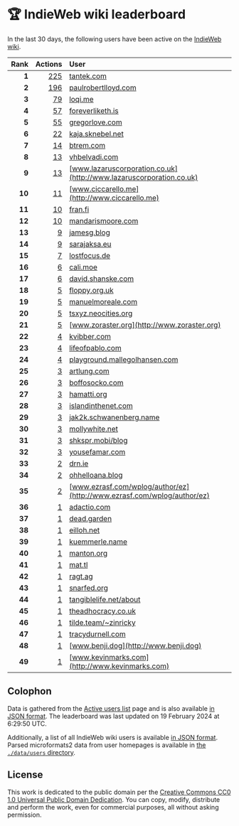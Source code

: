 # 🏆 IndieWeb wiki leaderboard

In the last 30 days, the following users have been active on the [IndieWeb wiki](https://indieweb.org).

| Rank | Actions | User |
|-----:|--------:|:-----|
| **1** | [225](https://indieweb.org/Special:Contributions/Tantek.com) | [tantek.com](http://tantek.com) |
| **2** | [196](https://indieweb.org/Special:Contributions/Paulrobertlloyd.com) | [paulrobertlloyd.com](http://paulrobertlloyd.com) |
| **3** | [79](https://indieweb.org/Special:Contributions/Loqi.me) | [loqi.me](http://loqi.me) |
| **4** | [57](https://indieweb.org/Special:Contributions/Foreverliketh.is) | [foreverliketh.is](http://foreverliketh.is) |
| **5** | [55](https://indieweb.org/Special:Contributions/Gregorlove.com) | [gregorlove.com](http://gregorlove.com) |
| **6** | [22](https://indieweb.org/Special:Contributions/Kaja.sknebel.net) | [kaja.sknebel.net](http://kaja.sknebel.net) |
| **7** | [14](https://indieweb.org/Special:Contributions/Btrem.com) | [btrem.com](http://btrem.com) |
| **8** | [13](https://indieweb.org/Special:Contributions/Vhbelvadi.com) | [vhbelvadi.com](http://vhbelvadi.com) |
| **9** | [13](https://indieweb.org/Special:Contributions/Www.lazaruscorporation.co.uk) | [www.lazaruscorporation.co.uk](http://www.lazaruscorporation.co.uk) |
| **10** | [11](https://indieweb.org/Special:Contributions/Www.ciccarello.me) | [www.ciccarello.me](http://www.ciccarello.me) |
| **11** | [10](https://indieweb.org/Special:Contributions/Fran.fi) | [fran.fi](http://fran.fi) |
| **12** | [10](https://indieweb.org/Special:Contributions/Mandarismoore.com) | [mandarismoore.com](http://mandarismoore.com) |
| **13** | [9](https://indieweb.org/Special:Contributions/Jamesg.blog) | [jamesg.blog](http://jamesg.blog) |
| **14** | [9](https://indieweb.org/Special:Contributions/Sarajaksa.eu) | [sarajaksa.eu](http://sarajaksa.eu) |
| **15** | [7](https://indieweb.org/Special:Contributions/Lostfocus.de) | [lostfocus.de](http://lostfocus.de) |
| **16** | [6](https://indieweb.org/Special:Contributions/Cali.moe) | [cali.moe](http://cali.moe) |
| **17** | [6](https://indieweb.org/Special:Contributions/David.shanske.com) | [david.shanske.com](http://david.shanske.com) |
| **18** | [5](https://indieweb.org/Special:Contributions/Floppy.org.uk) | [floppy.org.uk](http://floppy.org.uk) |
| **19** | [5](https://indieweb.org/Special:Contributions/Manuelmoreale.com) | [manuelmoreale.com](http://manuelmoreale.com) |
| **20** | [5](https://indieweb.org/Special:Contributions/Tsxyz.neocities.org) | [tsxyz.neocities.org](http://tsxyz.neocities.org) |
| **21** | [5](https://indieweb.org/Special:Contributions/Www.zoraster.org) | [www.zoraster.org](http://www.zoraster.org) |
| **22** | [4](https://indieweb.org/Special:Contributions/Kvibber.com) | [kvibber.com](http://kvibber.com) |
| **23** | [4](https://indieweb.org/Special:Contributions/Lifeofpablo.com) | [lifeofpablo.com](http://lifeofpablo.com) |
| **24** | [4](https://indieweb.org/Special:Contributions/Playground.mallegolhansen.com) | [playground.mallegolhansen.com](http://playground.mallegolhansen.com) |
| **25** | [3](https://indieweb.org/Special:Contributions/Artlung.com) | [artlung.com](http://artlung.com) |
| **26** | [3](https://indieweb.org/Special:Contributions/Boffosocko.com) | [boffosocko.com](http://boffosocko.com) |
| **27** | [3](https://indieweb.org/Special:Contributions/Hamatti.org) | [hamatti.org](http://hamatti.org) |
| **28** | [3](https://indieweb.org/Special:Contributions/Islandinthenet.com) | [islandinthenet.com](http://islandinthenet.com) |
| **29** | [3](https://indieweb.org/Special:Contributions/Jak2k.schwanenberg.name) | [jak2k.schwanenberg.name](http://jak2k.schwanenberg.name) |
| **30** | [3](https://indieweb.org/Special:Contributions/Mollywhite.net) | [mollywhite.net](http://mollywhite.net) |
| **31** | [3](https://indieweb.org/Special:Contributions/Shkspr.mobi_blog) | [shkspr.mobi/blog](http://shkspr.mobi/blog) |
| **32** | [3](https://indieweb.org/Special:Contributions/Yousefamar.com) | [yousefamar.com](http://yousefamar.com) |
| **33** | [2](https://indieweb.org/Special:Contributions/Drn.ie) | [drn.ie](http://drn.ie) |
| **34** | [2](https://indieweb.org/Special:Contributions/Ohhelloana.blog) | [ohhelloana.blog](http://ohhelloana.blog) |
| **35** | [2](https://indieweb.org/Special:Contributions/Www.ezrasf.com_wplog_author_ez) | [www.ezrasf.com/wplog/author/ez](http://www.ezrasf.com/wplog/author/ez) |
| **36** | [1](https://indieweb.org/Special:Contributions/Adactio.com) | [adactio.com](http://adactio.com) |
| **37** | [1](https://indieweb.org/Special:Contributions/Dead.garden) | [dead.garden](http://dead.garden) |
| **38** | [1](https://indieweb.org/Special:Contributions/Eilloh.net) | [eilloh.net](http://eilloh.net) |
| **39** | [1](https://indieweb.org/Special:Contributions/Kuemmerle.name) | [kuemmerle.name](http://kuemmerle.name) |
| **40** | [1](https://indieweb.org/Special:Contributions/Manton.org) | [manton.org](http://manton.org) |
| **41** | [1](https://indieweb.org/Special:Contributions/Mat.tl) | [mat.tl](http://mat.tl) |
| **42** | [1](https://indieweb.org/Special:Contributions/Ragt.ag) | [ragt.ag](http://ragt.ag) |
| **43** | [1](https://indieweb.org/Special:Contributions/Snarfed.org) | [snarfed.org](http://snarfed.org) |
| **44** | [1](https://indieweb.org/Special:Contributions/Tangiblelife.net_about) | [tangiblelife.net/about](http://tangiblelife.net/about) |
| **45** | [1](https://indieweb.org/Special:Contributions/Theadhocracy.co.uk) | [theadhocracy.co.uk](http://theadhocracy.co.uk) |
| **46** | [1](https://indieweb.org/Special:Contributions/Tilde.team_~zinricky) | [tilde.team/~zinricky](http://tilde.team/~zinricky) |
| **47** | [1](https://indieweb.org/Special:Contributions/Tracydurnell.com) | [tracydurnell.com](http://tracydurnell.com) |
| **48** | [1](https://indieweb.org/Special:Contributions/Www.benji.dog) | [www.benji.dog](http://www.benji.dog) |
| **49** | [1](https://indieweb.org/Special:Contributions/Www.kevinmarks.com) | [www.kevinmarks.com](http://www.kevinmarks.com) |


## Colophon

Data is gathered from the [Active users list](https://indieweb.org/Special:ActiveUsers) page and is also available [in JSON format](https://github.com/jgarber623/indieweb-wiki-leaderboard/blob/main/data/leaderboard.json). The leaderboard was last updated on 19 February 2024 at 6:29:50 UTC.

Additionally, a list of all IndieWeb wiki users is available [in JSON format](https://github.com/jgarber623/indieweb-wiki-leaderboard/blob/main/data/users.json). Parsed microformats2 data from user homepages is available in [the `./data/users` directory](https://github.com/jgarber623/indieweb-wiki-leaderboard/blob/main/data/users).

## License

This work is dedicated to the public domain per the [Creative Commons CC0 1.0 Universal Public Domain Dedication](https://creativecommons.org/publicdomain/zero/1.0/). You can copy, modify, distribute and perform the work, even for commercial purposes, all without asking permission.
